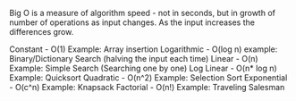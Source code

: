 Big O is a measure of algorithm speed - not in seconds, but in growth of number of operations as input changes. As the input increases the differences grow.

Constant - O(1) Example: Array insertion
Logarithmic - O(log n) example: Binary/Dictionary Search (halving the input each time)
Linear - O(n) Example: Simple Search (Searching one by one)
Log Linear - O(n\* log n) Example: Quicksort
Quadratic - O(n^2) Example: Selection Sort
Exponential - O(c^n) Example: Knapsack
Factorial - O(n!) Example: Traveling Salesman

